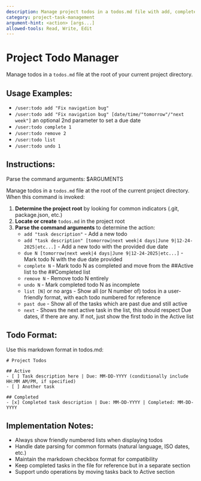 ```yaml
---
description: Manage project todos in a todos.md file with add, complete, remove, and list operations
category: project-task-management
argument-hint: <action> [args...]
allowed-tools: Read, Write, Edit
---
```


# Project Todo Manager

Manage todos in a `todos.md` file at the root of your current project directory.

## Usage Examples:
- `/user:todo add "Fix navigation bug"`
- `/user:todo add "Fix navigation bug" [date/time/"tomorrow"/"next week"]` an optional 2nd parameter to set a due date
- `/user:todo complete 1`
- `/user:todo remove 2`
- `/user:todo list`
- `/user:todo undo 1`

## Instructions:
Parse the command arguments: $ARGUMENTS

Manage todos in a `todos.md` file at the root of the current project directory. When this command is invoked:

1. **Determine the project root** by looking for common indicators (.git, package.json, etc.)
2. **Locate or create** `todos.md` in the project root
3. **Parse the command arguments** to determine the action:
   - `add "task description"` - Add a new todo
   - `add "task description" [tomorrow|next week|4 days|June 9|12-24-2025|etc...]` - Add a new todo with the provided due date
   - `due N [tomorrow|next week|4 days|June 9|12-24-2025|etc...]` - Mark todo N with the due date provided
   - `complete N` - Mark todo N as completed and move from the ##Active list to the ##Completed list
   - `remove N` - Remove todo N entirely
   - `undo N` - Mark completed todo N as incomplete
   - `list [N]` or no args - Show all (or N number of) todos in a user-friendly format, with each todo numbered for reference
   - `past due` - Show all of the tasks which are past due and still active
   - `next` - Shows the next active task in the list, this should respect Due dates, if there are any. If not, just show the first todo in the Active list

## Todo Format:
Use this markdown format in todos.md:
```
# Project Todos

## Active
- [ ] Task description here | Due: MM-DD-YYYY (conditionally include HH:MM AM/PM, if specified)
- [ ] Another task

## Completed
- [x] Completed task description | Due: MM-DD-YYYY | Completed: MM-DD-YYYY
```

## Implementation Notes:
- Always show friendly numbered lists when displaying todos
- Handle date parsing for common formats (natural language, ISO dates, etc.)
- Maintain the markdown checkbox format for compatibility
- Keep completed tasks in the file for reference but in a separate section
- Support undo operations by moving tasks back to Active section
